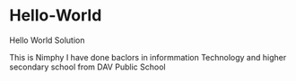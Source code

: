 # Hello-World
Hello World Solution


This is Nimphy I have done baclors in informmation Technology and higher secondary school from DAV Public School
